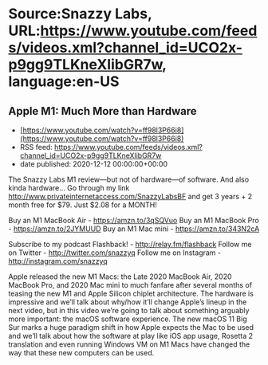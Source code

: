 # Source:Snazzy Labs, URL:https://www.youtube.com/feeds/videos.xml?channel_id=UCO2x-p9gg9TLKneXlibGR7w, language:en-US

## Apple M1: Much More than Hardware
 - [https://www.youtube.com/watch?v=ff98l3P66i8](https://www.youtube.com/watch?v=ff98l3P66i8)
 - RSS feed: https://www.youtube.com/feeds/videos.xml?channel_id=UCO2x-p9gg9TLKneXlibGR7w
 - date published: 2020-12-12 00:00:00+00:00

The Snazzy Labs M1 review—but not of hardware—of software. And also kinda hardware...
Go through my link http://www.privateinternetaccess.com/SnazzyLabsBF and get 3 years + 2 month free for $79. Just $2.08 for a MONTH!

Buy an M1 MacBook Air - https://amzn.to/3qSQVuo
Buy an M1 MacBook Pro - https://amzn.to/2JYMUUD
Buy an M1 Mac mini - https://amzn.to/343N2cA

Subscribe to my podcast Flashback! - http://relay.fm/flashback
Follow me on Twitter - http://twitter.com/snazzyq
Follow me on Instagram - http://instagram.com/snazzyq

Apple released the new M1 Macs: the Late 2020 MacBook Air, 2020 MacBook Pro, and 2020 Mac mini to much fanfare after several months of teasing the new M1 and Apple Silicon chiplet architecture. The hardware is impressive and we’ll talk about why/how it’ll change Apple’s lineup in the next video, but in this video we’re going to talk about something arguably more important: the macOS software experience. The new macOS 11 Big Sur marks a huge paradigm shift in how Apple expects the Mac to be used and we’ll talk about how the software at play like iOS app usage, Rosetta 2 translation and even running Windows VM on M1 Macs have changed the way that these new computers can be used.

